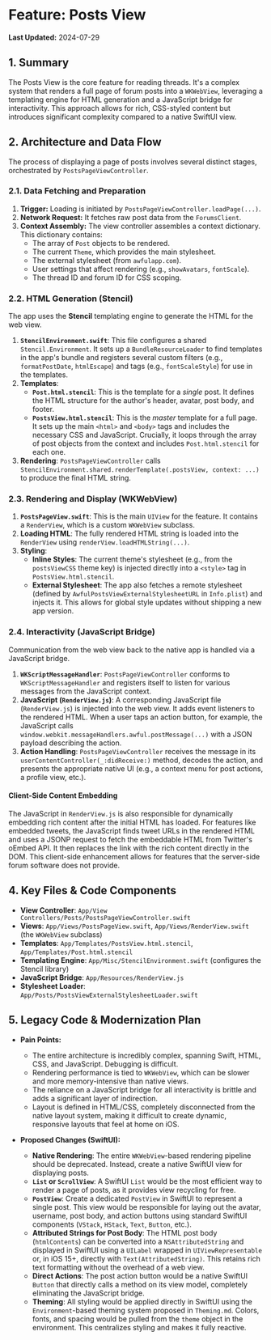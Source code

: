 # Feature: Posts View

**Last Updated:** 2024-07-29

## 1. Summary

The Posts View is the core feature for reading threads. It's a complex system that renders a full page of forum posts into a `WKWebView`, leveraging a templating engine for HTML generation and a JavaScript bridge for interactivity. This approach allows for rich, CSS-styled content but introduces significant complexity compared to a native SwiftUI view.

## 2. Architecture and Data Flow

The process of displaying a page of posts involves several distinct stages, orchestrated by `PostsPageViewController`.

### 2.1. Data Fetching and Preparation

1.  **Trigger:** Loading is initiated by `PostsPageViewController.loadPage(...)`.
2.  **Network Request:** It fetches raw post data from the `ForumsClient`.
3.  **Context Assembly:** The view controller assembles a context dictionary. This dictionary contains:
    *   The array of `Post` objects to be rendered.
    *   The current `Theme`, which provides the main stylesheet.
    *   The external stylesheet (from `awfulapp.com`).
    *   User settings that affect rendering (e.g., `showAvatars`, `fontScale`).
    *   The thread ID and forum ID for CSS scoping.

### 2.2. HTML Generation (Stencil)

The app uses the **Stencil** templating engine to generate the HTML for the web view.

1.  **`StencilEnvironment.swift`**: This file configures a shared `Stencil.Environment`. It sets up a `BundleResourceLoader` to find templates in the app's bundle and registers several custom filters (e.g., `formatPostDate`, `htmlEscape`) and tags (e.g., `fontScaleStyle`) for use in the templates.
2.  **Templates**:
    *   **`Post.html.stencil`**: This is the template for a *single* post. It defines the HTML structure for the author's header, avatar, post body, and footer.
    *   **`PostsView.html.stencil`**: This is the *master* template for a full page. It sets up the main `<html>` and `<body>` tags and includes the necessary CSS and JavaScript. Crucially, it loops through the array of post objects from the context and includes `Post.html.stencil` for each one.
3.  **Rendering**: `PostsPageViewController` calls `StencilEnvironment.shared.renderTemplate(.postsView, context: ...)` to produce the final HTML string.

### 2.3. Rendering and Display (WKWebView)

1.  **`PostsPageView.swift`**: This is the main `UIView` for the feature. It contains a `RenderView`, which is a custom `WKWebView` subclass.
2.  **Loading HTML**: The fully rendered HTML string is loaded into the `RenderView` using `renderView.loadHTMLString(...)`.
3.  **Styling**:
    *   **Inline Styles**: The current theme's stylesheet (e.g., from the `postsViewCSS` theme key) is injected directly into a `<style>` tag in `PostsView.html.stencil`.
    *   **External Stylesheet**: The app also fetches a remote stylesheet (defined by `AwfulPostsViewExternalStylesheetURL` in `Info.plist`) and injects it. This allows for global style updates without shipping a new app version.

### 2.4. Interactivity (JavaScript Bridge)

Communication from the web view back to the native app is handled via a JavaScript bridge.

1.  **`WKScriptMessageHandler`**: `PostsPageViewController` conforms to `WKScriptMessageHandler` and registers itself to listen for various messages from the JavaScript context.
2.  **JavaScript (`RenderView.js`)**: A corresponding JavaScript file (`RenderView.js`) is injected into the web view. It adds event listeners to the rendered HTML. When a user taps an action button, for example, the JavaScript calls `window.webkit.messageHandlers.awful.postMessage(...)` with a JSON payload describing the action.
3.  **Action Handling**: `PostsPageViewController` receives the message in its `userContentController(_:didReceive:)` method, decodes the action, and presents the appropriate native UI (e.g., a context menu for post actions, a profile view, etc.).

#### Client-Side Content Embedding
The JavaScript in `RenderView.js` is also responsible for dynamically embedding rich content after the initial HTML has loaded. For features like embedded tweets, the JavaScript finds tweet URLs in the rendered HTML and uses a JSONP request to fetch the embeddable HTML from Twitter's oEmbed API. It then replaces the link with the rich content directly in the DOM. This client-side enhancement allows for features that the server-side forum software does not provide.

## 4. Key Files & Code Components

-   **View Controller**: `App/View Controllers/Posts/PostsPageViewController.swift`
-   **Views**: `App/Views/PostsPageView.swift`, `App/Views/RenderView.swift` (the `WKWebView` subclass)
-   **Templates**: `App/Templates/PostsView.html.stencil`, `App/Templates/Post.html.stencil`
-   **Templating Engine**: `App/Misc/StencilEnvironment.swift` (configures the Stencil library)
-   **JavaScript Bridge**: `App/Resources/RenderView.js`
-   **Stylesheet Loader**: `App/Posts/PostsViewExternalStylesheetLoader.swift`

## 5. Legacy Code & Modernization Plan

-   **Pain Points:**
    -   The entire architecture is incredibly complex, spanning Swift, HTML, CSS, and JavaScript. Debugging is difficult.
    -   Rendering performance is tied to `WKWebView`, which can be slower and more memory-intensive than native views.
    -   The reliance on a JavaScript bridge for all interactivity is brittle and adds a significant layer of indirection.
    -   Layout is defined in HTML/CSS, completely disconnected from the native layout system, making it difficult to create dynamic, responsive layouts that feel at home on iOS.

-   **Proposed Changes (SwiftUI):**
    -   **Native Rendering**: The entire `WKWebView`-based rendering pipeline should be deprecated. Instead, create a native SwiftUI view for displaying posts.
    -   **`List` or `ScrollView`**: A SwiftUI `List` would be the most efficient way to render a page of posts, as it provides view recycling for free.
    -   **`PostView`**: Create a dedicated `PostView` in SwiftUI to represent a single post. This view would be responsible for laying out the avatar, username, post body, and action buttons using standard SwiftUI components (`VStack`, `HStack`, `Text`, `Button`, etc.).
    -   **Attributed Strings for Post Body**: The HTML post body (`htmlContents`) can be converted into a `NSAttributedString` and displayed in SwiftUI using a `UILabel` wrapped in `UIViewRepresentable` or, in iOS 15+, directly with `Text(AttributedString)`. This retains rich text formatting without the overhead of a web view.
    -   **Direct Actions**: The post action button would be a native SwiftUI `Button` that directly calls a method on its view model, completely eliminating the JavaScript bridge.
    -   **Theming**: All styling would be applied directly in SwiftUI using the `Environment`-based theming system proposed in `Theming.md`. Colors, fonts, and spacing would be pulled from the `theme` object in the environment. This centralizes styling and makes it fully reactive. 